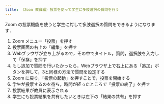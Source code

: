 ```yaml
---
title: （Zoom 教員編）投票を使って学生に多肢選択の質問を行う
---
```


Zoom の投票機能を使うと学生に対して多肢選択の質問をできるようになります．  
1. Zoom メニュー「投票」を押す
2. 投票画面の右上の「編集」を押す
3. Webブラウザが立ち上がるので，その中でタイトル，質問，選択肢を入力して「保存」を押す
4. もし追加で質問を行いたかったら，Webブラウザ上で右上にある「追加」ボタンを押して，3と同様の方法で質問を設定する
5. Zoom に戻り，「投票の起動」を押すことで，投票を開始する
6. 学生が投票するのを待ち，時間が経ったところで「投票の終了」を押す
7. 投票結果が教員に表示される
8. 学生にも投票結果を共有したいときは左下の「結果の共有」を押す



